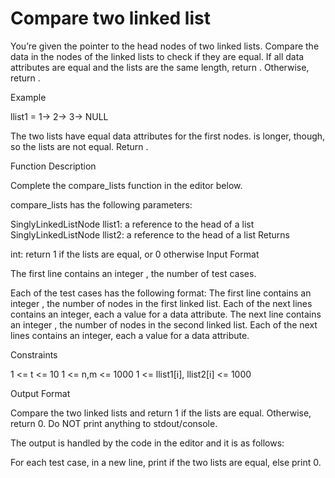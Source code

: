 # Compare two linked list
You’re given the pointer to the head nodes of two linked lists. Compare the data in the nodes of the linked lists to check if they are equal. If all data attributes are equal and the lists are the same length, return . Otherwise, return .

Example

llist1 = 1-> 2-> 3-> NULL

The two lists have equal data attributes for the first  nodes.  is longer, though, so the lists are not equal. Return .

Function Description

Complete the compare_lists function in the editor below.

compare_lists has the following parameters:

SinglyLinkedListNode llist1: a reference to the head of a list
SinglyLinkedListNode llist2: a reference to the head of a list
Returns

int: return 1 if the lists are equal, or 0 otherwise
Input Format

The first line contains an integer , the number of test cases.

Each of the test cases has the following format:
The first line contains an integer , the number of nodes in the first linked list.
Each of the next  lines contains an integer, each a value for a data attribute.
The next line contains an integer , the number of nodes in the second linked list.
Each of the next  lines contains an integer, each a value for a data attribute.

Constraints

1 <= t <= 10
1 <= n,m <= 1000
1 <= llist1[i], llist2[i] <= 1000

Output Format

Compare the two linked lists and return 1 if the lists are equal. Otherwise, return 0. Do NOT print anything to stdout/console.

The output is handled by the code in the editor and it is as follows:

For each test case, in a new line, print  if the two lists are equal, else print 0.
